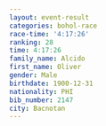 ```yaml
---
layout: event-result 
categories: bohol-race 
race-time: '4:17:26'
ranking: 28
time: 4:17:26
family_name: Alcido
first_name: Oliver
gender: Male
birthdate: 1900-12-31
nationality: PHI
bib_number: 2147
city: Bacnotan
---
```

